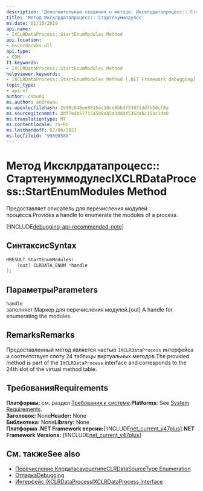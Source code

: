 ```yaml
---
description: 'Дополнительные сведения о методе: Иксклрдатапроцесс:: Стартенуммодулес'
title: 'Метод Иксклрдатапроцесс:: Стартенуммодулес'
ms.date: 01/16/2019
api.name:
- IXCLRDataProcess::StartEnumModules Method
api.location:
- mscordacwks.dll
api.type:
- COM
f1.keywords:
- IXCLRDataProcess::StartEnumModules Method
helpviewer.keywords:
- IXCLRDataProcess::StartEnumModules Method [.NET Framework debugging]
topic_type:
- apiref
author: cshung
ms.author: andrewau
ms.openlocfilehash: 2e90c646ee8815ec10ce0bbd7538f13d7b5dcf8a
ms.sourcegitcommit: ddf7edb67715a5b9a45e3dd44536dabc153c1de0
ms.translationtype: MT
ms.contentlocale: ru-RU
ms.lasthandoff: 02/06/2021
ms.locfileid: "99800588"
---
```

# <a name="ixclrdataprocessstartenummodules-method"></a><span data-ttu-id="26f6e-103">Метод Иксклрдатапроцесс:: Стартенуммодулес</span><span class="sxs-lookup"><span data-stu-id="26f6e-103">IXCLRDataProcess::StartEnumModules Method</span></span>

<span data-ttu-id="26f6e-104">Предоставляет описатель для перечисления модулей процесса.</span><span class="sxs-lookup"><span data-stu-id="26f6e-104">Provides a handle to enumerate the modules of a process.</span></span>

[!INCLUDE[debugging-api-recommended-note](../../../../includes/debugging-api-recommended-note.md)]

## <a name="syntax"></a><span data-ttu-id="26f6e-105">Синтаксис</span><span class="sxs-lookup"><span data-stu-id="26f6e-105">Syntax</span></span>

```cpp
HRESULT StartEnumModules(
    [out] CLRDATA_ENUM *handle
);
```

## <a name="parameters"></a><span data-ttu-id="26f6e-106">Параметры</span><span class="sxs-lookup"><span data-stu-id="26f6e-106">Parameters</span></span>

`handle`\
<span data-ttu-id="26f6e-107">заполняет Маркер для перечисления модулей.</span><span class="sxs-lookup"><span data-stu-id="26f6e-107">[out] A handle for enumerating the modules.</span></span>

## <a name="remarks"></a><span data-ttu-id="26f6e-108">Remarks</span><span class="sxs-lookup"><span data-stu-id="26f6e-108">Remarks</span></span>

<span data-ttu-id="26f6e-109">Предоставленный метод является частью `IXCLRDataProcess` интерфейса и соответствует слоту 24 таблицы виртуальных методов.</span><span class="sxs-lookup"><span data-stu-id="26f6e-109">The provided method is part of the `IXCLRDataProcess` interface and corresponds to the 24th slot of the virtual method table.</span></span>

## <a name="requirements"></a><span data-ttu-id="26f6e-110">Требования</span><span class="sxs-lookup"><span data-stu-id="26f6e-110">Requirements</span></span>

<span data-ttu-id="26f6e-111">**Платформы:** см. раздел [Требования к системе](../../get-started/system-requirements.md).</span><span class="sxs-lookup"><span data-stu-id="26f6e-111">**Platforms:** See [System Requirements](../../get-started/system-requirements.md).</span></span>  
<span data-ttu-id="26f6e-112">**Заголовок:** None</span><span class="sxs-lookup"><span data-stu-id="26f6e-112">**Header:** None</span></span>  
<span data-ttu-id="26f6e-113">**Библиотека:** None</span><span class="sxs-lookup"><span data-stu-id="26f6e-113">**Library:** None</span></span>  
<span data-ttu-id="26f6e-114">**Платформа .NET Framework версии:**[!INCLUDE[net_current_v47plus](../../../../includes/net-current-v47plus.md)]</span><span class="sxs-lookup"><span data-stu-id="26f6e-114">**.NET Framework Versions:** [!INCLUDE[net_current_v47plus](../../../../includes/net-current-v47plus.md)]</span></span>  

## <a name="see-also"></a><span data-ttu-id="26f6e-115">См. также</span><span class="sxs-lookup"><span data-stu-id="26f6e-115">See also</span></span>

- [<span data-ttu-id="26f6e-116">Перечисление Клрдатасаурцетипе</span><span class="sxs-lookup"><span data-stu-id="26f6e-116">CLRDataSourceType Enumeration</span></span>](clrdatasourcetype-enumeration.md)
- [<span data-ttu-id="26f6e-117">Отладка</span><span class="sxs-lookup"><span data-stu-id="26f6e-117">Debugging</span></span>](index.md)
- [<span data-ttu-id="26f6e-118">Интерфейс IXCLRDataProcess</span><span class="sxs-lookup"><span data-stu-id="26f6e-118">IXCLRDataProcess Interface</span></span>](ixclrdataprocess-interface.md)
